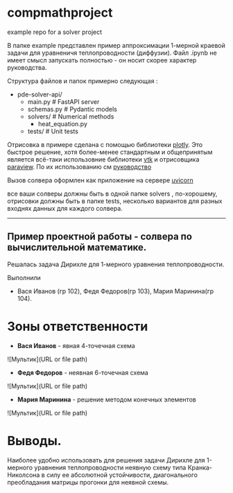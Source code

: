 # compmathproject
example repo for a solver project

В папке example представлен пример аппроксимации 1-мерной краевой задачи для уравненичя теплопроводности (диффузии). 
Файл .ipynb не имеет смысл запускать полностью - он носит скорее характер руководства. 

Структура файлов и папок примерно следующая :

- pde-solver-api/
    - main.py              # FastAPI server
    - schemas.py           # Pydantic models
    -  solvers/            # Numerical methods
         - heat_equation.py
    -  tests/              # Unit tests

Отрисовка в примере сделана с помощью библиотеки [plotly](https://plotly.com/python/animations/). 
Это быстрое решение, хотя более-менее стандартным и общепринятым является всё-таки использовние библиотеки [vtk](https://docs.vtk.org/en/latest/api/python.html) и отрисовщика [paraview](https://www.paraview.org/). По их использованию см [руководство]()


Вызов солвера оформлен как приложение на сервере [uvicorn](https://www.uvicorn.org/#command-line-options)

все ваши солверы должны быть в одной папке solvers , по-хорошему, отрисовки должны быть в папке tests, несколько вариантов для разных входнях данных для каждого солвера. 

------------------

## Пример проектной работы - солвера по вычислительной математике.

Решалась задача Дирихле для 1-мерного уравнения теплопроводности.



Выполнили 
 - Вася Иванов (гр 102), Федя Федоров(гр 103), Мария Маринина(гр 104). 

# Зоны ответственности 

- **Вася Иванов** - явная 4-точечная схема

![Мультик](URL or file path)

- **Федя Федоров** - неявная 6-точечная схема

![Мультик](URL or file path)

- **Мария Маринина** - решение методом конечных элементов

![Мультик](URL or file path)


# Выводы.
Наиболее удобно использовать для решения задачи Дирихле для 1-мерного уравнения теплопроводности неявную схему типа Кранка-Николсона в силу ее абсолютной устойчивости, диагонального преобладания матрицы прогонки для неявной схемы. 
